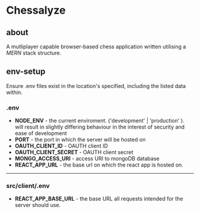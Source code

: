 # **Chessalyze**

## about
A mutliplayer capable browser-based chess application written utilising a *MERN* stack structure.

## env-setup
Ensure .env files exist in the location's specified, including the listed data within.

### **.env**
- **NODE_ENV** - the current enviroment. ('development' | 'production' ). will result in slightly differing behaviour in the interest of security and ease of development
- **PORT** - the port in which the server will be hosted on
- **OAUTH_CLIENT_ID** - OAUTH client ID
- **OAUTH_CLIENT_SECRET** - OAUTH client secret
- **MONGO_ACCESS_URI** - access URI to mongoDB database
- **REACT_APP_URL** - the base url on which the react app is hosted on.

---
### **src/client/.env**
- **REACT_APP_BASE_URL** - the base URL all requests intended for the server should use.